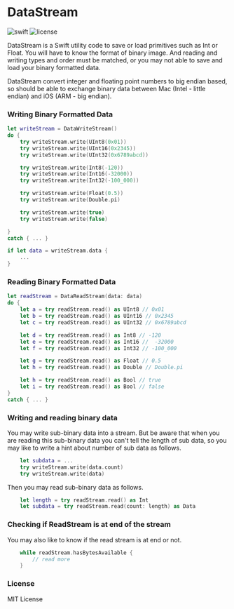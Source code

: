 # DataStream

![swift](https://img.shields.io/badge/swift-5.1-orange.svg)  ![license](https://img.shields.io/badge/license-MIT-yellow.svg)

DataStream is a Swift utility code to save or load primitives such as Int or Float.  You will have to know the format of binary image.  And reading and writing types and order must be matched, or you may not able to save and load your binary formatted data.

DataStream convert integer and floating point numbers to big endian based, so should be able to exchange binary data between Mac (Intel - little endian) and iOS (ARM - big endian).

### Writing Binary Formatted Data

```.swift
let writeStream = DataWriteStream()
do {
	try writeStream.write(UInt8(0x01))
	try writeStream.write(UInt16(0x2345))
	try writeStream.write(UInt32(0x6789abcd))

	try writeStream.write(Int8(-120))
	try writeStream.write(Int16(-32000))
	try writeStream.write(Int32(-100_000))

	try writeStream.write(Float(0.5))
	try writeStream.write(Double.pi)

	try writeStream.write(true)
	try writeStream.write(false)

}
catch { ... }

if let data = writeStream.data {
	...
}

```

### Reading Binary Formatted Data

```.swift
let readStream = DataReadStream(data: data)
do {
	let a = try readStream.read() as UInt8 // 0x01
	let b = try readStream.read() as UInt16 // 0x2345
	let c = try readStream.read() as UInt32 // 0x6789abcd

	let d = try readStream.read() as Int8 // -120
	let e = try readStream.read() as Int16 //  -32000
	let f = try readStream.read() as Int32 // -100_000

	let g = try readStream.read() as Float // 0.5
	let h = try readStream.read() as Double // Double.pi

	let h = try readStream.read() as Bool // true
	let i = try readStream.read() as Bool // false
}
catch { ... }
```


### Writing and reading binary data

You may write sub-binary data into a stream.  But be aware that when you are reading this sub-binary data you can't tell the length of sub data, so you may like to write a hint about number of sub data as follows.


```.swift
	let subdata = ...
	try writeStream.write(data.count)
	try writeStream.write(data)
```

Then you may read sub-binary data as follows.

```.swift
	let length = try readStream.read() as Int
	let subdata = try readStream.read(count: length) as Data
```

### Checking if ReadStream is at end of the stream

You may also like to know if the read stream is at end or not.


```.swift
	while readStream.hasBytesAvailable {
		// read more
	}
```


### License

MIT License

